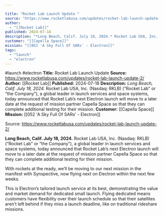 ```yaml
---

title: "Rocket Lab Launch Update "
source: "https://www.rocketlabusa.com/updates/rocket-lab-launch-update-2/"
author:
  - "[[Rocket Lab]]"
published: 2024-07-18
description: "*Long Beach, Calif. July 18, 2024.* Rocket Lab USA, Inc. (Nasdaq: RKLB) (“Rocket Lab” or “the Company”), a global leader in launch services and space systems, today announced that Rocket Lab’s next Electron launch will move to a later date at the request of mission partner Capella Space so that they can complete additional testing for their mission."
customer: "[[Capella Space]]"
mission: "[[052 'A Sky Full Of SARs' - Electron]]"
tags:
  - "launch"
  - "electron"
---
```


#launch #electron
**Title:** Rocket Lab Launch Update 
**Source:** https://www.rocketlabusa.com/updates/rocket-lab-launch-update-2/
**Author:** [[Rocket Lab]]
**Published:** 2024-07-18
**Description:** *Long Beach, Calif. July 18, 2024.* Rocket Lab USA, Inc. (Nasdaq: RKLB) (“Rocket Lab” or “the Company”), a global leader in launch services and space systems, today announced that Rocket Lab’s next Electron launch will move to a later date at the request of mission partner Capella Space so that they can complete additional testing for their mission.
**Customer:** [[Capella Space]]
**Mission:** [[052 'A Sky Full Of SARs' - Electron]]

Source: https://www.rocketlabusa.com/updates/rocket-lab-launch-update-2/

**Long Beach, Calif. July 18, 2024.** Rocket Lab USA, Inc. (Nasdaq: RKLB) (“Rocket Lab” or “the Company”), a global leader in launch services and space systems, today announced that Rocket Lab’s next Electron launch will move to a later date at the request of mission partner Capella Space so that they can complete additional testing for their mission.

With rockets at the ready, we’ll be moving to our next mission in the manifest with Synspective, now flying next on Electron within the next few weeks.

This is Electron’s tailored launch service at its best, demonstrating the value and market demand for dedicated small launch. Flying dedicated means customers have flexibility over their launch schedule so that their satellites aren’t left behind if they miss a launch deadline, like on traditional rideshare missions.